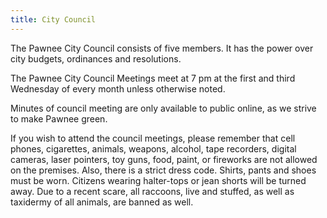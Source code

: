 ```yaml
---
title: City Council
---
```


The Pawnee City Council consists of five members. It has the power over city budgets, ordinances and resolutions.

The Pawnee City Council Meetings meet at 7 pm at the first and third Wednesday of every month unless otherwise noted.

Minutes of council meeting are only available to public online, as we strive to make Pawnee green.

If you wish to attend the council meetings, please remember that cell phones, cigarettes, animals, weapons, alcohol, tape recorders, digital cameras, laser pointers, toy guns, food, paint, or fireworks are not allowed on the premises. Also, there is a strict dress code. Shirts, pants and shoes must be worn. Citizens wearing halter-tops or jean shorts will be turned away. Due to a recent scare, all raccoons, live and stuffed, as well as taxidermy of all animals, are banned as well.
